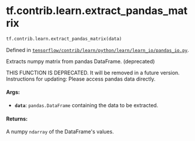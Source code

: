<div itemscope itemtype="http://developers.google.com/ReferenceObject">
<meta itemprop="name" content="tf.contrib.learn.extract_pandas_matrix" />
<meta itemprop="path" content="Stable" />
</div>

# tf.contrib.learn.extract_pandas_matrix

``` python
tf.contrib.learn.extract_pandas_matrix(data)
```



Defined in [`tensorflow/contrib/learn/python/learn/learn_io/pandas_io.py`](/code/stable/tensorflow/contrib/learn/python/learn/learn_io/pandas_io.py).

Extracts numpy matrix from pandas DataFrame. (deprecated)

THIS FUNCTION IS DEPRECATED. It will be removed in a future version.
Instructions for updating:
Please access pandas data directly.

#### Args:

* <b>`data`</b>: `pandas.DataFrame` containing the data to be extracted.


#### Returns:

A numpy `ndarray` of the DataFrame's values.